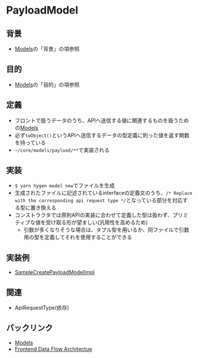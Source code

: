 # PayloadModel

## 背景
- [Models](./index.md)の「背景」の項参照

## 目的
- [Models](./index.md)の「目的」の項参照

## 定義
- フロントで扱うデータのうち、APIへ送信する値に関連するものを扱うための[Models](./index.md)
- 必ず`toObject()`というAPIへ送信するデータの型定義に則った値を返す関数を持っている
- `~/core/models/payload/**`で実装される

## 実装
- `$ yarn hygen model new`でファイルを生成
- 生成されたファイルに記述されているinterfaceの定義文のうち、`/* Replace with the corresponding api request type */`となっている部分を対応する型に置き換える
- コンストラクタでは原則APIの実装に合わせて定義した型は扱わず、プリミティブな値を受け取る形が望ましい(汎用性を高めるため)
  - 引数が多くなりそうな場合は、タプル型を用いるか、同ファイルで引数用の型を定義してそれを使用することができる

## 実装例
- [SampleCreatePayloadModelImpl](https://github.com/ispec-inc/monorepo/blob/update/frontend/data-flow/typescript/apps/admin/core/model/payload/sample/create/index.ts)

## 関連
- ApiRequestType(依存)

## バックリンク
- [Models](./index.md)
- [Frontend Data Flow Architectue](../../index.md)
